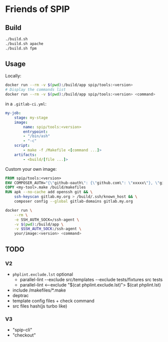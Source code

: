 # Friends of SPIP

## Build

```bash
./build.sh
./build.sh apache
./build.sh fpm
```

## Usage

Locally:

```bash
docker run --rm -v $(pwd):/build/app spip/tools:<version>
# Display the commands list
docker run --rm -v $(pwd):/build/app spip/tools:<version> <command>
```

in a `.gitlab-ci.yml`:

```yml
my-job:
    stage: my-stage
    image:
        name: spip/tools:<version>
        entrypoint:
        - "/bin/ash"
        - "-c"
    script:
        - make -f /Makefile <[command ...]>
    artifacts:
        - <build/[file ...]>
```

Custom your own image:

```Dockerfile
FROM spip/tools:<version>
ENV COMPOSER_AUTH="{\"github-oauth\": {\"github.com\": \"xxxxx\"}, \"gitlab-token\": {\"gitlab.my.org\":\"xxxxx\"}}"
COPY <my-tool>.make /build/makefiles
RUN apk --no-cache add openssh git && \
    ssh-keyscan gitlab.my.org > /build/.ssh/known_host && \
    composer config --global gitlab-domains gitlab.my.org
```

```bash
docker run \
    --rm \
    -e SSH_AUTH_SOCK=/ssh-agent \
    -v $(pwd):/build/app \
    -v $SSH_AUTH_SOCK:/ssh-agent \
    your/image:<version> <command>
```

## TODO

### V2

- `phplint.exclude.lst` optional
  - parallel-lint --exclude src/templates --exclude tests/fixtures src tests
  - parallel-lint <--exclude "$(cat phplint.exclude.lst)"> $(cat phplint.lst)
- include /makefiles/*.make
- deptrac
- template config files + check command
- src files hash(js turbo like)

### V3

- "spip-cli"
- "checkout"
